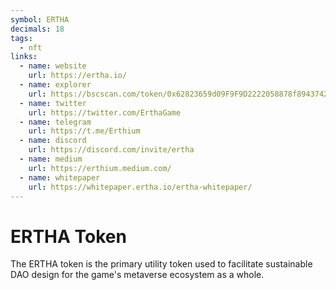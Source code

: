 ```yaml
---
symbol: ERTHA
decimals: 18
tags:
  - nft
links:
  - name: website
    url: https://ertha.io/
  - name: explorer
    url: https://bscscan.com/token/0x62823659d09F9F9D2222058878f89437425eB261
  - name: twitter
    url: https://twitter.com/ErthaGame
  - name: telegram
    url: https://t.me/Erthium
  - name: discord
    url: https://discord.com/invite/ertha
  - name: medium
    url: https://erthium.medium.com/
  - name: whitepaper
    url: https://whitepaper.ertha.io/ertha-whitepaper/
---
```


# ERTHA Token

The ERTHA token is the primary utility token used to facilitate sustainable DAO design for the game's metaverse ecosystem as a whole.
